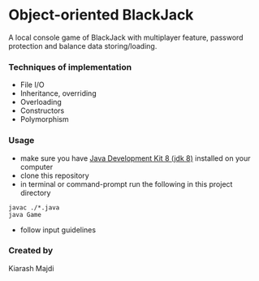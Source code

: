 # Object-oriented BlackJack

A local console game of BlackJack with multiplayer feature, password protection and balance data storing/loading.

### Techniques of implementation
  - File I/O
  - Inheritance, overriding
  - Overloading
  - Constructors
  - Polymorphism

### Usage
  - make sure you have [Java Development Kit 8 (jdk 8)](https://www.oracle.com/ca-en/java/technologies/javase/javase8-archive-downloads.html) installed on your computer
  - clone this repository
  - in terminal or command-prompt run the following in this project directory
  ```
  javac ./*.java
  java Game
  ```
  - follow input guidelines
 
### Created by

Kiarash Majdi
